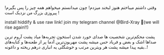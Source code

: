 وقتی داشتم میباختم هنوز لبخند میزدم! چون میدانستم میخواهم همه چیز را پس بگیرم! پیروزی بزرگ من نزدیک است !



install hiddify & use raw link!
join my telegram channel @Bird-Xray 🚀(we will rise again!!)


پشت محکم‌ترین شخصیت ها
صدای خورد شدن استخونِ تجربه‌ها میاد
پشت آروم ترین صداها
اشک و بغض و فریاد حس میشه
پشت مهربون‌ترین آدما
پر از طعنه‌ها و کنایه‌های بقیه پیدا میشه
پشت هر ویترین مرتب و خوشگلی
یه انباری درهم ریخته و داغونه..!
